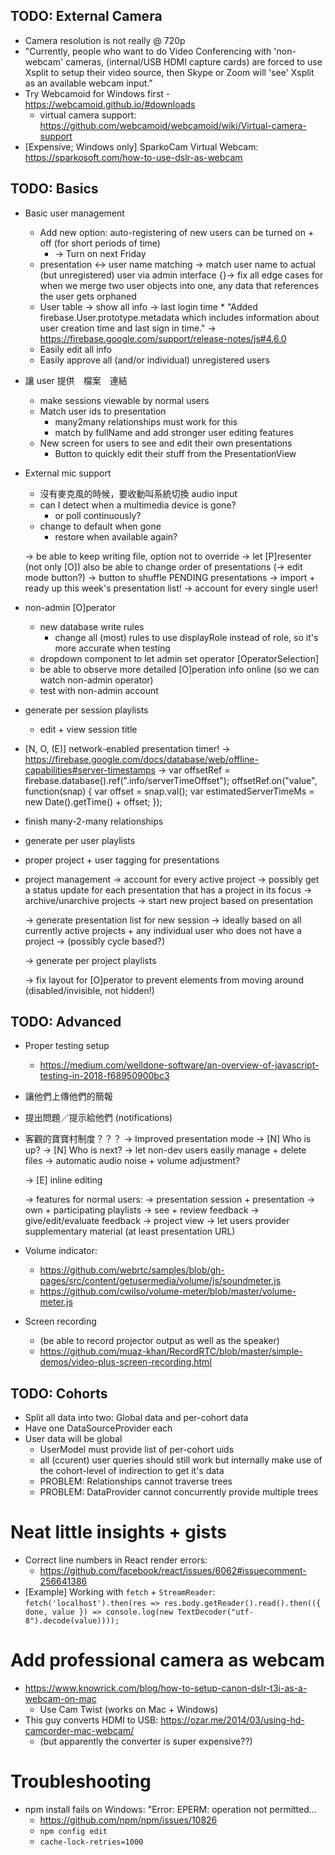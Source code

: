 
## TODO: External Camera
* Camera resolution is not really @ 720p
* "Currently, people who want to do Video Conferencing with 'non-webcam' cameras, (internal/USB HDMI capture cards) are forced to use Xsplit to setup their video source, then Skype or Zoom will 'see' Xsplit as an available webcam input."
* Try Webcamoid for Windows first - https://webcamoid.github.io/#downloads
  * virtual camera support: https://github.com/webcamoid/webcamoid/wiki/Virtual-camera-support
* [Expensive; Windows only] SparkoCam Virtual Webcam: https://sparkosoft.com/how-to-use-dslr-as-webcam

## TODO: Basics
* Basic user management
    * Add new option: auto-registering of new users can be turned on + off (for short periods of time)
        * -> Turn on next Friday
    * presentation <-> user name matching
      -> match user name to actual (but unregistered) user via admin interface
      {}-> fix all edge cases for when we merge two user objects into one, any data that references the user gets orphaned
    * User table
      -> show all info
      -> last login time
          * "Added firebase.User.prototype.metadata which includes information about user creation time and last sign in time." -> https://firebase.google.com/support/release-notes/js#4.6.0
    * Easily edit all info
    * Easily approve all (and/or individual) unregistered users

* 讓 user 提供　檔案　連結
    * make sessions viewable by normal users
    * Match user ids to presentation
        * many2many relationships must work for this
        * match by fullName and add stronger user editing features
    * New screen for users to see and edit their own presentations
        * Button to quickly edit their stuff from the PresentationView


* External mic support
    * 沒有麥克風的時候，要收動叫系統切換 audio input
    * can I detect when a multimedia device is gone?
        * or poll continuously?
    * change to default when gone
        * restore when available again?

  -> be able to keep writing file, option not to override
  -> let [P]resenter (not only [O]) also be able to change order of presentations (→ edit mode button?)
  -> button to shuffle PENDING presentations
  -> import + ready up this week's presentation list!
      -> account for every single user!

* non-admin [O]perator
    * new database write rules
        * change all (most) rules to use displayRole instead of role, so it's more accurate when testing
    * dropdown component to let admin set operator [OperatorSelection]
    * be able to observe more detailed [O]peration info online (so we can watch non-admin operator)
    * test with non-admin account

* generate per session playlists
    * edit + view session title

* [N, O, (E)] network-enabled presentation timer!
    -> https://firebase.google.com/docs/database/web/offline-capabilities#server-timestamps
    ->  var offsetRef = firebase.database().ref(".info/serverTimeOffset");
        offsetRef.on("value", function(snap) {
          var offset = snap.val();
          var estimatedServerTimeMs = new Date().getTime() + offset;
        });

* finish many-2-many relationships

* generate per user playlists

* proper project + user tagging for presentations

* project management
    -> account for every active project
      -> possibly get a status update for each presentation that has a project in its focus
    -> archive/unarchive projects
    -> start new project based on presentation

  -> generate presentation list for new session
    -> ideally based on all currently active projects + any individual user who does not have a project
    -> (possibly cycle based?)

  -> generate per project playlists
  
  -> fix layout for [O]perator to prevent elements from moving around (disabled/invisible, not hidden!)


## TODO: Advanced
* Proper testing setup
    * https://medium.com/welldone-software/an-overview-of-javascript-testing-in-2018-f68950900bc3

* 讓他們上傳他們的簡報
* 提出問題／提示給他們 (notifications)
* 客觀的寶寶村制度？？？
  -> Improved presentation mode
    -> [N] Who is up?
    -> [N] Who is next?
  -> let non-dev users easily manage + delete files
  -> automatic audio noise + volume adjustment?

  -> [E] inline editing
  
  -> features for normal users:
      -> presentation session + presentation
      -> own + participating playlists
      -> see + review feedback
      -> give/edit/evaluate feedback
      -> project view
      -> let users provider supplementary material (at least presentation URL)
 
* Volume indicator: 
    * https://github.com/webrtc/samples/blob/gh-pages/src/content/getusermedia/volume/js/soundmeter.js
    * https://github.com/cwilso/volume-meter/blob/master/volume-meter.js
* Screen recording
    * (be able to record projector output as well as the speaker)
    * https://github.com/muaz-khan/RecordRTC/blob/master/simple-demos/video-plus-screen-recording.html

## TODO: Cohorts

* Split all data into two: Global data and per-cohort data
* Have one DataSourceProvider each
* User data will be global
  * UserModel must provide list of per-cohort uids
  * all (ccurent) user queries should still work but internally make use of the cohort-level of indirection to get it's data
  * PROBLEM: Relationships cannot traverse trees
  * PROBLEM: DataProvider cannot concurrently provide multiple trees


# Neat little insights + gists

* Correct line numbers in React render errors:
    * https://github.com/facebook/react/issues/6062#issuecomment-256641386
* [Example] Working with `fetch` + `StreamReader`: `fetch('localhost').then(res => res.body.getReader().read().then(({ done, value }) => console.log(new TextDecoder("utf-8").decode(value))));`


# Add professional camera as webcam

* https://www.knowrick.com/blog/how-to-setup-canon-dslr-t3i-as-a-webcam-on-mac
    * Use Cam Twist (works on Mac + Windows)
* This guy converts HDMI to USB: https://ozar.me/2014/03/using-hd-camcorder-mac-webcam/
    * (but apparently the converter is super expensive??)



# Troubleshooting

* npm install fails on Windows: "Error: EPERM: operation not permitted...
    * https://github.com/npm/npm/issues/10826
    * `npm config edit`
    * `cache-lock-retries=1000`